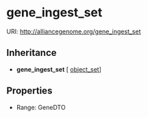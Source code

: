 # gene_ingest_set



URI: http://alliancegenome.org/gene_ingest_set




## Inheritance

* **gene_ingest_set** [ [object_set](object_set.md)]



## Properties

 * Range: GeneDTO


